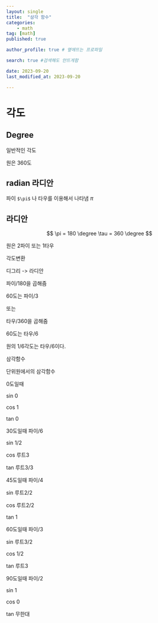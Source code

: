```yaml
---
layout: single
title:  "삼각 함수"
categories: 
    - math
tag: [math]
published: true

author_profile: true # 옆에뜨는 프로파일

search: true #검색해도 안뜨게함

date: 2023-09-20
last_modified_at: 2023-09-20

---
```


# 각도

## Degree

일반적인 각도

원은 360도

## radian 라디안

파이 `$\pi$` 나 타우를 이용해서 나타냄
$\pi$
## 라디안

$$
 \pi = 180 \degree
 \tau = 360 \degree
$$


원은 2파이 또는 1타우

각도변환

디그리 -> 라디안

파이/180을 곱해줌

60도는 파이/3

또는

타우/360을 곱해줌

60도는 타우/6

원의 1/6각도는 타우/6이다.

 삼각함수

단위원에서의 삼각함수 

  

0도일때 

sin 0

cos 1

tan 0

30도일때  파이/6

sin 1/2

cos 루트3

tan 루트3/3

45도일때 파이/4

sin 루트2/2

cos 루트2/2

tan 1

60도일때 파이/3

sin 루트3/2

cos 1/2

tan 루트3

90도일때 파이/2

sin 1

cos 0

tan 무한대